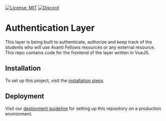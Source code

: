 [![License: MIT](https://img.shields.io/github/license/avantifellows/portal-frontend?color=blue&style=flat-square)](LICENSE)
[![Discord](https://img.shields.io/discord/717975833226248303.svg?label=&logo=discord&logoColor=ffffff&color=7389D8&labelColor=6A7EC2&style=flat-square)](https://discord.gg/29qYD7fZtZ)

# Authentication Layer
This layer is being built to authenticate, authorize and keep track of the students who will use Avanti Fellows resources or any external resource.
This repo contains code for the frontend of the layer written in VueJS.

## Installation
To set up this project, visit the [installation steps](./docs/INSTALLATION.MD).

## Deployment
Visit our [deployment guideline](./docs/DEPLOYMENT.MD) for setting up this repository on a production environment.
